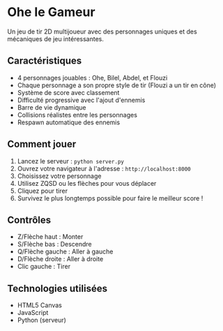 # Ohe le Gameur

Un jeu de tir 2D multijoueur avec des personnages uniques et des mécaniques de jeu intéressantes.

## Caractéristiques

- 4 personnages jouables : Ohe, Bilel, Abdel, et Flouzi
- Chaque personnage a son propre style de tir (Flouzi a un tir en cône)
- Système de score avec classement
- Difficulté progressive avec l'ajout d'ennemis
- Barre de vie dynamique
- Collisions réalistes entre les personnages
- Respawn automatique des ennemis

## Comment jouer

1. Lancez le serveur : `python server.py`
2. Ouvrez votre navigateur à l'adresse : `http://localhost:8000`
3. Choisissez votre personnage
4. Utilisez ZQSD ou les flèches pour vous déplacer
5. Cliquez pour tirer
6. Survivez le plus longtemps possible pour faire le meilleur score !

## Contrôles

- Z/Flèche haut : Monter
- S/Flèche bas : Descendre
- Q/Flèche gauche : Aller à gauche
- D/Flèche droite : Aller à droite
- Clic gauche : Tirer

## Technologies utilisées

- HTML5 Canvas
- JavaScript
- Python (serveur)
